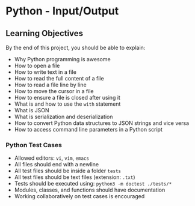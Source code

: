 # Python - Input/Output


## Learning Objectives
By the end of this project, you should be able to explain:

- Why Python programming is awesome
- How to open a file
- How to write text in a file
- How to read the full content of a file
- How to read a file line by line
- How to move the cursor in a file
- How to ensure a file is closed after using it
- What is and how to use the `with` statement
- What is JSON
- What is serialization and deserialization
- How to convert Python data structures to JSON strings and vice versa
- How to access command line parameters in a Python script



### Python Test Cases
- Allowed editors: `vi`, `vim`, `emacs`
- All files should end with a newline
- All test files should be inside a folder `tests`
- All test files should be text files (extension: `.txt`)
- Tests should be executed using: `python3 -m doctest ./tests/*`
- Modules, classes, and functions should have documentation
- Working collaboratively on test cases is encouraged
